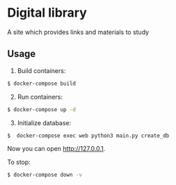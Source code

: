 # Digital library

A site which provides links and materials to study

## Usage
1. Build containers:
```bash
$ docker-compose build
```

2. Run containers:
```bash
$ docker-compose up -d
```
3. Initialize database:
 ```bash
$  docker-compose exec web python3 main.py create_db
```

Now you can open http://127.0.0.1.

To stop:
```bash
$ docker-compose down -v
```
